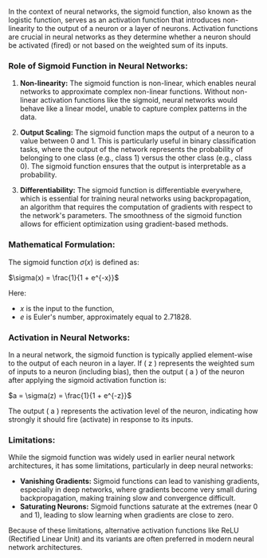 In the context of neural networks, the sigmoid function, also known as the logistic function, serves as an activation function that introduces non-linearity to the output of a neuron or a layer of neurons. Activation functions are crucial in neural networks as they determine whether a neuron should be activated (fired) or not based on the weighted sum of its inputs.

### Role of Sigmoid Function in Neural Networks:

1. **Non-linearity:** The sigmoid function is non-linear, which enables neural networks to approximate complex non-linear functions. Without non-linear activation functions like the sigmoid, neural networks would behave like a linear model, unable to capture complex patterns in the data.

2. **Output Scaling:** The sigmoid function maps the output of a neuron to a value between 0 and 1. This is particularly useful in binary classification tasks, where the output of the network represents the probability of belonging to one class (e.g., class 1) versus the other class (e.g., class 0). The sigmoid function ensures that the output is interpretable as a probability.

3. **Differentiability:** The sigmoid function is differentiable everywhere, which is essential for training neural networks using backpropagation, an algorithm that requires the computation of gradients with respect to the network's parameters. The smoothness of the sigmoid function allows for efficient optimization using gradient-based methods.

### Mathematical Formulation:

The sigmoid function $\sigma(x)$ is defined as:

$\sigma(x) = \frac{1}{1 + e^{-x}}$

Here:
- $x$ is the input to the function,
- $e$ is Euler's number, approximately equal to 2.71828.

### Activation in Neural Networks:

In a neural network, the sigmoid function is typically applied element-wise to the output of each neuron in a layer. If \( z \) represents the weighted sum of inputs to a neuron (including bias), then the output \( a \) of the neuron after applying the sigmoid activation function is:

$a = \sigma(z) = \frac{1}{1 + e^{-z}}$

The output \( a \) represents the activation level of the neuron, indicating how strongly it should fire (activate) in response to its inputs.

### Limitations:

While the sigmoid function was widely used in earlier neural network architectures, it has some limitations, particularly in deep neural networks:
- **Vanishing Gradients:** Sigmoid functions can lead to vanishing gradients, especially in deep networks, where gradients become very small during backpropagation, making training slow and convergence difficult.
- **Saturating Neurons:** Sigmoid functions saturate at the extremes (near 0 and 1), leading to slow learning when gradients are close to zero.

Because of these limitations, alternative activation functions like ReLU (Rectified Linear Unit) and its variants are often preferred in modern neural network architectures.
